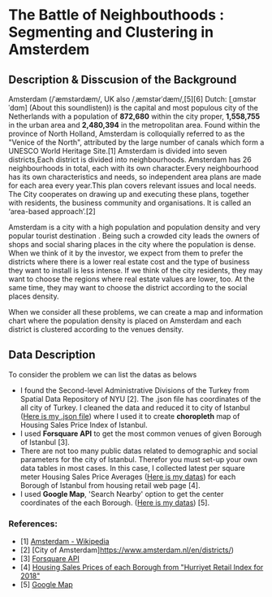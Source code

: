 # The Battle of Neighbouthoods : Segmenting and Clustering in Amsterdem
## Description & Disscusion of the Background
Amsterdam (/ˈæmstərdæm/, UK also /ˌæmstərˈdæm/,[5][6] Dutch: [ˌɑmstərˈdɑm] (About this soundlisten)) is the capital and most populous city of the Netherlands with a population of **872,680** within the city proper, **1,558,755** in the urban area and **2,480,394** in the metropolitan area. Found within the province of North Holland, Amsterdam is colloquially referred to as the "Venice of the North", attributed by the large number of canals which form a UNESCO World Heritage Site.[1]
Amsterdam is divided into seven districts,Each district is divided into neighbourhoods. Amsterdam has 26 neighbourhoods in total, each with its own character.Every neighbourhood has its own characteristics and needs, so independent area plans are made for each area every year.This plan covers relevant issues and local needs. The City cooperates on drawing up and executing these plans, together with residents, the business community and organisations. It is called an ‘area-based approach’.[2]

Amsterdam is a city with a high population and population density and very popular tourist destination . Being such a crowded city leads the owners of shops and social sharing places in the city where the population is dense. When we think of it by the investor, we expect from them to prefer the districts where there is a lower real estate cost and the type of business they want to install is less intense. If we think of the city residents, they may want to choose the regions where real estate values are lower, too. At the same time, they may want to choose the district according to the social places density. 

When we consider all these problems, we can create a map and information chart where the population density is placed on Amsterdam and each district is clustered according to the venues density.


## Data Description
To consider the problem we can list the datas as belows
* I found the Second-level Administrative Divisions of the Turkey from Spatial Data Repository of NYU [2]. The .json file has coordinates of the all city of Turkey. I cleaned the data and reduced it to city of Istanbul ([Here is my .json file](https://github.com/Srcanyildiz/istanbul/blob/master/istanbul_geo_1.json)) where I used it to create **choropleth** map of Housing Sales Price Index of Istanbul.
* I used **Forsquare API** to get the most common venues of given Borough of Istanbul [3].
* There are not too many public datas related to demographic and social parameters for the city of Istanbul. Therefor you must set-up your own data tables in most cases. In this case, I collected latest per square meter Housing Sales Price Averages ([Here is my datas](https://github.com/Srcanyildiz/istanbul/blob/master/istanbul_geo.csv)) for each Borough of Istanbul from housing retail web page [4].
* I used **Google Map**, 'Search Nearby' option to get the center coordinates of the each Borough. ([Here is my datas](https://github.com/Srcanyildiz/istanbul/blob/master/istanbul_geo.csv)) [5].

### References:
* [1] [Amsterdam - Wikipedia](https://en.wikipedia.org/wiki/Amsterdam)
* [2] [City of Amsterdam]https://www.amsterdam.nl/en/districts/)
* [3] [Forsquare API](https://developer.foursquare.com/)
* [4] [Housing Sales Prices of each Borough from "Hurriyet Retail Index for 2018"](https://www.hurriyetemlak.com/Emlak-Endeksi/Detayli-Analiz/Istanbul)
* [5] [Google Map](https://www.google.com/maps/)
